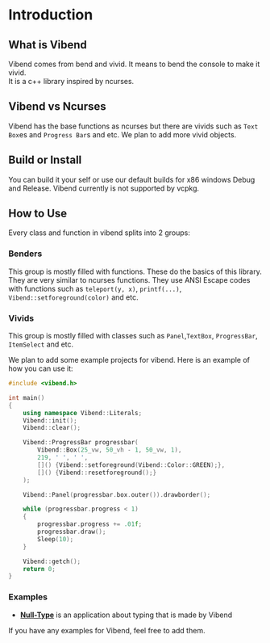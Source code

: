 # Introduction

## What is Vibend
Vibend comes from bend and vivid. It means to bend the console to make it vivid. <br>
It is a c++ library inspired by ncurses.

## Vibend vs Ncurses
Vibend has the base functions as ncurses but there are vivids such as `Text Box`es and `Progress Bar`s and etc. We plan to add more vivid objects.

## Build or Install
You can build it your self or use our default builds for x86 windows Debug and Release. Vibend currently is not supported by vcpkg.

## How to Use
Every class and function in vibend splits into 2 groups:

### Benders
This group is mostly filled with functions.
These do the basics of this library. They are very similar to ncurses functions. They use ANSI Escape codes with functions such as `teleport(y, x)`, `printf(...)`, `Vibend::setforeground(color)` and etc.

### Vivids
This group is mostly filled with classes such as `Panel`,`TextBox`, `ProgressBar`, `ItemSelect` and etc.

We plan to add some example projects for vibend. Here is an example of how you can use it:
``` cpp
#include <vibend.h>

int main()
{
	using namespace Vibend::Literals;
	Vibend::init();
	Vibend::clear();

	Vibend::ProgressBar progressbar(
		Vibend::Box(25_vw, 50_vh - 1, 50_vw, 1),
		219, ' ', ' ',
		[]() {Vibend::setforeground(Vibend::Color::GREEN);},
		[]() {Vibend::resetforeground();}
	);

	Vibend::Panel(progressbar.box.outer()).drawborder();

	while (progressbar.progress < 1)
	{
		progressbar.progress += .01f;
		progressbar.draw();
		Sleep(10);
	}

	Vibend::getch();
	return 0;
}
```

### Examples
* [<strong>Null-Type</strong>](https://github.com/CodeCrafterLog/Null-Type) is an application about typing that is made by Vibend

If you have any examples for Vibend, feel free to add them.